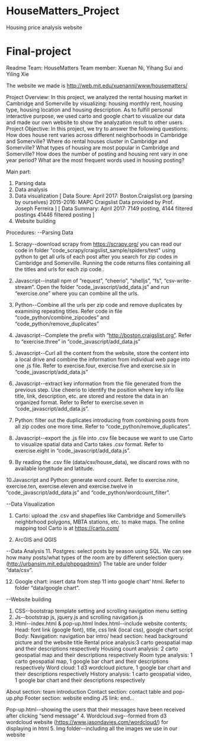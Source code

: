 # HouseMatters_Project
Housing price analysis website
# Final-project
Readme
Team: HouseMatters
Team member: Xuenan Ni, Yihang Sui and Yiling Xie

The website we made is http://web.mit.edu/xuenanni/www/housematters/

Project Overview:
In this project, we analyzed the rental housing market in Cambridge and Somerville by visualizing: housing monthly rent, housing type, housing location and housing description.
As to fulfill personal interactive purpose, we used carto and google chart to visualize our data and made our own website to show the analyzation result to other users.
Project Objective:
In this project, we try to answer the following questions:
How does house rent varies across different neighborhoods in Cambridge and Somerville?
Where do rental houses cluster in Cambridge and Somerville?
What types of housing are most popular in Cambridge and Somerville?
How does the number of posting and housing rent vary in one year period?
What are the most frequent words used in housing posting?

Main part:
1. Parsing data
2. Data analysis
3. Data visualization
[ Data Soure:
April 2017: Boston.Craigslist.org (parsing by ourselves)
2015-2016: MAPC Craigslist Data provided by Prof. Joseph Ferreira ]
[ Data Summary:
April 2017: 7149 posting, 4144 filtered postings
41446 filtered posting ]
4. Website building

Procedures: 
--Parsing Data
1. Scrapy--download scrapy from https://scrapy.org/ you can read our code in folder "code_scrapy/craigslist_sample/spiders/test" using python to get all urls of each post after you search for zip codes in Cambridge and Somerville. Running the code returns files containing all the titles and urls for each zip code..  

2. Javascript--install npm of “request”, “cheerio”, “shelljs”, “fs”, “csv-write-stream”. Open the folder “code_javascript/add_data.js” and run “exercise.one” where you can combine all the urls.

3. Python--Combine all the urls per zip code and remove duplicates by examining repeating titles. Refer code in file “code_python/combine_zipcodes” and “code_python/remove_duplicates”

4. Javascript--Complete the prefix with “http://boston.craigslist.org”. Refer to “exercise.three” in “code_javascript/add_data.js”

5. Javascript--Curl all the content from the website, store the content into a local drive and combine the information from individual web page into one .js file. Refer to exercise.four, exercise.five and exercise.six in “code_javascript/add_data.js”

6. Javascript--extract key information from the file generated from the previous step. Use cheerio to identify the position where key info like title, link, description, etc. are stored and restore the data in an organized format. Refer to Refer to exercise.seven in “code_javascript/add_data.js”.

7. Python: filter out the duplicates introducing from combining posts from all zip codes one more time. Refer to “code_python/remove_duplicates”.

8. Javascript--export the .js file into .csv file because we want to use Carto to visualize spatial data and Carto takes .csv format. Refer to exercise.eight in “code_javascript/add_data.js”.

9. By reading the .csv file (data/csv/house_data), we discard rows with no available longtitude and latitude. 

10.Javascript and Python: generate word count. Refer to exercise.nine, exercise.ten, exercise.eleven and exercise.twelve in “code_javascript/add_data.js” and “code_python/wordcount_filter”. 


--Data Visualization
1. Carto: upload the .csv and shapefiles like Cambridge and Somerville’s neighbrhood polygons, MBTA stations, etc. to make maps. The online mapping tool Carto is at https://carto.com/

2. ArcGIS and QGIS
 
--Data Analysis
11. Postgres: select posts by season using SQL. We can see how many posts/what types of the room are by different selection query. (http://urbansim.mit.edu/phppgadmin/) The table are under folder “data/csv”.

12. Google chart: insert data from step 11 into google chart’ html. Refer to folder “data/google chart”.


--Website building
1. CSS--bootstrap template setting and scrolling navigation menu setting
2. Js--bootstrap js, jquery.js and scrolling navigation.js
3. Html--index.html & pop-up.html 
Index.html--include website contents;
Head: font link (google font), title, css link (local css), google chart script
Body:
Navigation: navigation bar
intro/ head section: head background picture and the website title
Rental price analysis:3 carto geospatial map and their descriptions respectively
Housing count analysis: 2 carto geospatial map and their descriptions respectively
Room type analysis: 1 carto geospatial map, 1 google bar chart and their descriptions respectively
Word cloud: 1 d3 wordcloud picture, 1 google bar chart and their descriptions respectively
History analysis: 1 carto geospatial video, 1 google bar chart and their descriptions respectively

About section: team introduction
Contact section: contact table and pop-up.php
Footer section: website ending
JS link:
end...

Pop-up.html--showing the users that their messages have been received after clicking “send message” 
4. Wordcloud.svg--formed from d3 wordcloud website (https://www.jasondavies.com/wordcloud/) for displaying in html
5. Img folder--including all the images we use in our website
